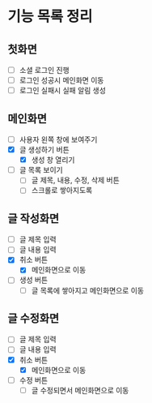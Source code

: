 # 기능 목록 정리

## 첫화면

-   [ ] 소셜 로그인 진행
-   [ ] 로그인 성공시 메인화면 이동
-   [ ] 로그인 실패시 실패 알림 생성

## 메인화면

-   [ ] 사용자 왼쪽 창에 보여주기
-   [x] 글 생성하기 버튼
    -   [x] 생성 창 열리기
-   [ ] 글 목록 보이기
    -   [ ] 글 제목, 내용, 수정, 삭제 버튼
    -   [ ] 스크롤로 쌓아지도록

## 글 작성화면

-   [ ] 글 제목 입력
-   [ ] 글 내용 입력
-   [x] 취소 버튼
    -   [x] 메인화면으로 이동
-   [ ] 생성 버튼
    -   [ ] 글 목록에 쌓아지고 메인화면으로 이동

## 글 수정화면

-   [ ] 글 제목 입력
-   [ ] 글 내용 입력
-   [x] 취소 버튼
    -   [x] 메인화면으로 이동
-   [ ] 수정 버튼
    -   [ ] 글 수정되면서 메인화면으로 이동
